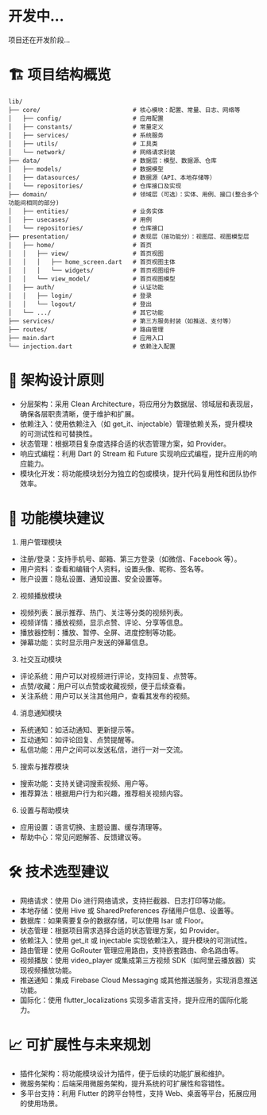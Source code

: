 # 开发中...
项目还在开发阶段...

# 🏗️ 项目结构概览
```text
lib/
├── core/                          # 核心模块：配置、常量、日志、网络等
│   ├── config/                    # 应用配置
│   ├── constants/                 # 常量定义
│   ├── services/                  # 系统服务
│   ├── utils/                     # 工具类
│   └── network/                   # 网络请求封装
├── data/                          # 数据层：模型、数据源、仓库
│   ├── models/                    # 数据模型
│   ├── datasources/               # 数据源（API、本地存储等）
│   └── repositories/              # 仓库接口及实现
├── domain/                        # 领域层（可选）：实体、用例、接口(整合多个功能间相同的部分)
│   ├── entities/                  # 业务实体
│   ├── usecases/                  # 用例
│   └── repositories/              # 仓库接口
├── presentation/                  # 表现层（按功能分）：视图层、视图模型层
│   ├── home/                      # 首页
│   │   ├── view/                  # 首页视图
│   │   │   ├── home_screen.dart   # 首页视图主体
│   │   │   └── widgets/           # 首页视图组件
│   │   └── view_model/            # 首页视图模型
│   ├── auth/                      # 认证功能
│   │   ├── login/                 # 登录
│   │   └── logout/                # 登出
│   └── .../                       # 其它功能
├── services/                      # 第三方服务封装（如推送、支付等）
├── routes/                        # 路由管理
├── main.dart                      # 应用入口
└── injection.dart                 # 依赖注入配置
```
# 🧩 架构设计原则
* 分层架构：采用 Clean Architecture，将应用分为数据层、领域层和表现层，确保各层职责清晰，便于维护和扩展。
* 依赖注入：使用依赖注入（如 get_it、injectable）管理依赖关系，提升模块的可测试性和可替换性。
* 状态管理：根据项目复杂度选择合适的状态管理方案，如 Provider。
* 响应式编程：利用 Dart 的 Stream 和 Future 实现响应式编程，提升应用的响应能力。
* 模块化开发：将功能模块划分为独立的包或模块，提升代码复用性和团队协作效率。
# 🎯 功能模块建议
1. 用户管理模块
* 注册/登录：支持手机号、邮箱、第三方登录（如微信、Facebook 等）。
* 用户资料：查看和编辑个人资料，设置头像、昵称、签名等。
* 账户设置：隐私设置、通知设置、安全设置等。

2. 视频播放模块
* 视频列表：展示推荐、热门、关注等分类的视频列表。
* 视频详情：播放视频，显示点赞、评论、分享等信息。
* 播放器控制：播放、暂停、全屏、进度控制等功能。
* 弹幕功能：实时显示用户发送的弹幕信息。

3. 社交互动模块
* 评论系统：用户可以对视频进行评论，支持回复、点赞等。
* 点赞/收藏：用户可以点赞或收藏视频，便于后续查看。
* 关注系统：用户可以关注其他用户，查看其发布的视频。

4. 消息通知模块
* 系统通知：如活动通知、更新提示等。
* 互动通知：如评论回复、点赞提醒等。
* 私信功能：用户之间可以发送私信，进行一对一交流。

5. 搜索与推荐模块
* 搜索功能：支持关键词搜索视频、用户等。
* 推荐算法：根据用户行为和兴趣，推荐相关视频内容。

6. 设置与帮助模块
* 应用设置：语言切换、主题设置、缓存清理等。
* 帮助中心：常见问题解答、反馈建议等。

# 🛠️ 技术选型建议
* 网络请求：使用 Dio 进行网络请求，支持拦截器、日志打印等功能。
* 本地存储：使用 Hive 或 SharedPreferences 存储用户信息、设置等。
* 数据库：如果需要复杂的数据存储，可以使用 Isar 或 Floor。
* 状态管理：根据项目需求选择合适的状态管理方案，如 Provider。
* 依赖注入：使用 get_it 或 injectable 实现依赖注入，提升模块的可测试性。
* 路由管理：使用 GoRouter 管理应用路由，支持嵌套路由、命名路由等。
* 视频播放：使用 video_player 或集成第三方视频 SDK（如阿里云播放器）实现视频播放功能。
* 推送通知：集成 Firebase Cloud Messaging 或其他推送服务，实现消息推送功能。
* 国际化：使用 flutter_localizations 实现多语言支持，提升应用的国际化能力。

# 📈 可扩展性与未来规划
* 插件化架构：将功能模块设计为插件，便于后续的功能扩展和维护。
* 微服务架构：后端采用微服务架构，提升系统的可扩展性和容错性。
* 多平台支持：利用 Flutter 的跨平台特性，支持 Web、桌面等平台，拓展应用的使用场景。
